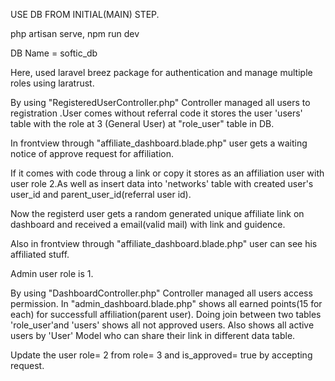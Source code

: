 USE DB FROM INITIAL(MAIN) STEP.


php artisan serve, npm run dev

DB Name = softic_db

Here, used laravel breez package for authentication and manage multiple roles using laratrust.

By using "RegisteredUserController.php" Controller managed all users to registration .User comes without referral code it stores the user 'users' table with the role at 3 (General User) at "role_user" table in DB.

In frontview through "affiliate_dashboard.blade.php" user gets a waiting notice of approve request for affiliation.

If it comes with code throug a link or copy it stores as an affiliation user with user role 2.As well as insert data into 'networks' table with created user's user_id and parent_user_id(referral user id).

Now the registerd user gets a random generated unique affiliate link on dashboard and received a email(valid mail) with link and guidence.

Also in frontview through "affiliate_dashboard.blade.php" user can see his affiliated stuff.

Admin user role is 1.

By using "DashboardController.php" Controller managed all users access permission. In "admin_dashboard.blade.php" shows all earned points(15 for each) for successfull affiliation(parent user). Doing join between two tables 'role_user'and 'users' shows all not approved users. Also shows all active users by 'User' Model who can share their link in different data table.

Update the user role= 2 from role= 3 and is_approved= true by accepting request.
